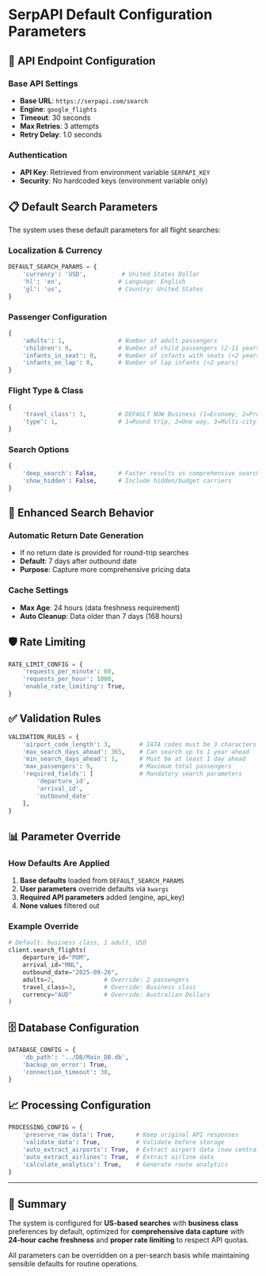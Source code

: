 # SerpAPI Default Configuration Parameters

## 🔧 **API Endpoint Configuration**

### **Base API Settings**
- **Base URL**: `https://serpapi.com/search`
- **Engine**: `google_flights`
- **Timeout**: 30 seconds
- **Max Retries**: 3 attempts
- **Retry Delay**: 1.0 seconds

### **Authentication**
- **API Key**: Retrieved from environment variable `SERPAPI_KEY`
- **Security**: No hardcoded keys (environment variable only)

## 📋 **Default Search Parameters**

The system uses these default parameters for all flight searches:

### **Localization & Currency**
```python
DEFAULT_SEARCH_PARAMS = {
    'currency': 'USD',          # United States Dollar
    'hl': 'en',                # Language: English
    'gl': 'us',                # Country: United States
}
```

### **Passenger Configuration**
```python
{
    'adults': 1,               # Number of adult passengers
    'children': 0,             # Number of child passengers (2-11 years)
    'infants_in_seat': 0,      # Number of infants with seats (<2 years)
    'infants_on_lap': 0,       # Number of lap infants (<2 years)
}
```

### **Flight Type & Class**
```python
{
    'travel_class': 3,         # DEFAULT NOW Business (1=Economy, 2=Premium, 3=Business, 4=First)
    'type': 1,                 # 1=Round trip, 2=One way, 3=Multi-city
}
```

### **Search Options**
```python
{
    'deep_search': False,      # Faster results vs comprehensive search
    'show_hidden': False,      # Include hidden/budget carriers
}
```

## 🎯 **Enhanced Search Behavior**

### **Automatic Return Date Generation**
- If no return date is provided for round-trip searches
- **Default**: 7 days after outbound date
- **Purpose**: Capture more comprehensive pricing data

### **Cache Settings**
- **Max Age**: 24 hours (data freshness requirement)
- **Auto Cleanup**: Data older than 7 days (168 hours)

## 🛡️ **Rate Limiting**
```python
RATE_LIMIT_CONFIG = {
    'requests_per_minute': 60,
    'requests_per_hour': 1000,
    'enable_rate_limiting': True,
}
```

## ✅ **Validation Rules**
```python
VALIDATION_RULES = {
    'airport_code_length': 3,        # IATA codes must be 3 characters
    'max_search_days_ahead': 365,    # Can search up to 1 year ahead
    'min_search_days_ahead': 1,      # Must be at least 1 day ahead
    'max_passengers': 9,             # Maximum total passengers
    'required_fields': [             # Mandatory search parameters
        'departure_id', 
        'arrival_id', 
        'outbound_date'
    ],
}
```

## 📊 **Parameter Override**

### **How Defaults Are Applied**
1. **Base defaults** loaded from `DEFAULT_SEARCH_PARAMS`
2. **User parameters** override defaults via `kwargs`
3. **Required API parameters** added (engine, api_key)
4. **None values** filtered out

### **Example Override**
```python
# Default: business class, 1 adult, USD
client.search_flights(
    departure_id="POM",
    arrival_id="MNL", 
    outbound_date="2025-09-26",
    adults=2,              # Override: 2 passengers
    travel_class=3,        # Override: Business class
    currency="AUD"         # Override: Australian Dollars
)
```

## 🗄️ **Database Configuration**
```python
DATABASE_CONFIG = {
    'db_path': '../DB/Main_DB.db',
    'backup_on_error': True,
    'connection_timeout': 30,
}
```

## 📈 **Processing Configuration**
```python
PROCESSING_CONFIG = {
    'preserve_raw_data': True,      # Keep original API responses
    'validate_data': True,          # Validate before storage
    'auto_extract_airports': True,  # Extract airport data (now centralized)
    'auto_extract_airlines': True,  # Extract airline data
    'calculate_analytics': True,    # Generate route analytics
}
```

---

## 🎯 **Summary**

The system is configured for **US-based searches** with **business class** preferences by default, optimized for **comprehensive data capture** with **24-hour cache freshness** and **proper rate limiting** to respect API quotas.

All parameters can be overridden on a per-search basis while maintaining sensible defaults for routine operations.
